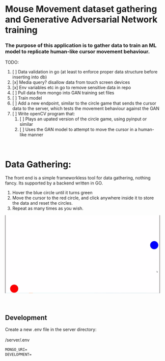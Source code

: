 # Mouse Movement dataset gathering and Generative Adversarial Network training
### The purpose of this application is to gather data to train an ML model to replicate human-like cursor movement behaviour.


TODO:  
1. [ ] Data validation in go (at least to enforce proper data structure before inserting into db)
2. [x] Media query? disallow data from touch screen devices 
3. [x] Env variables etc in go to remove sensitive data in repo
4. [ ] Pull data from mongo into GAN training set files
5. [ ] Train model
6. [ ] Add a new endpoint, similar to the circle game that sends the cursor data to the server, which tests the movement behaviour against the GAN
7. [ ] Write openCV program that:
    1. [ ] Plays an upated version of the circle game, using pyinput or similar 
    2. [ ] Uses the GAN model to attempt to move the cursor in a human-like manner

<br>

# Data Gathering:

The front end is a simple frameworkless tool for data gathering, nothing fancy. Its supported by a backend written in GO.
1. Hover the blue circle until it turns green
2. Move the cursor to the red circle, and click anywhere inside it to store the data and reset the circles.
3. Repeat as many times as you wish.

![](example.gif)
<br>
<br>
<br>

## Development

Create a new .env file in the server directory:    
<br>
/server/.env
```
MONGO_URI=
DEVELOPMENT=
```